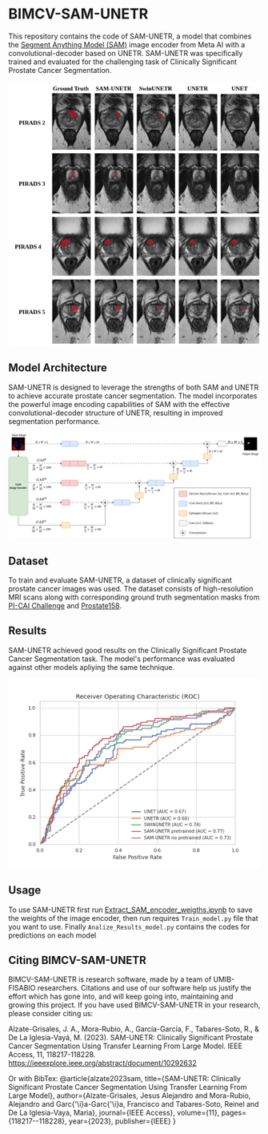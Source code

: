 

# BIMCV-SAM-UNETR

This repository contains the code of SAM-UNETR, a model that combines the [Segment Anything Model (SAM)](https://github.com/facebookresearch/segment-anything) image encoder from Meta AI with a convolutional-decoder based on UNETR. SAM-UNETR was specifically trained and evaluated for the challenging task of Clinically Significant Prostate Cancer Segmentation.

![PI-RADS](images/PIR.png)

## Model Architecture

SAM-UNETR is designed to leverage the strengths of both SAM and UNETR to achieve accurate prostate cancer segmentation. The model incorporates the powerful image encoding capabilities of SAM with the effective convolutional-decoder structure of UNETR, resulting in improved segmentation performance.

![SAM-UNETR](images/SAMUNETR.png)
## Dataset

To train and evaluate SAM-UNETR, a dataset of clinically significant prostate cancer images was used. The dataset consists of high-resolution MRI scans along with corresponding ground truth segmentation masks from [PI-CAI Challenge](https://github.com/facebookresearch/segment-anything) and [Prostate158](https://github.com/kbressem/prostate158).

## Results

SAM-UNETR achieved good results on the Clinically Significant Prostate Cancer Segmentation task. The model's performance was evaluated against other models apliying the same technique.

![AUROC](images/ROC_Curve.png)

## Usage

To use SAM-UNETR first run [Extract_SAM_encoder_weigths.ipynb](Extract_SAM_encoder_weigths.ipynb) to save the weights of the image encoder, then run  requires `Train_model.py`  file that you want to use.
Finally `Analize_Results_model.py` contains the codes for predictions on each model

## Citing BIMCV-SAM-UNETR

BIMCV-SAM-UNETR is research software, made by a team of UMIB-FISABIO researchers. Citations and use of our software help us justify the effort which has gone into, and will keep going into, maintaining and growing this project.
If you have used BIMCV-SAM-UNETR in your research, please consider citing us:

Alzate-Grisales, J. A., Mora-Rubio, A., García-García, F., Tabares-Soto, R., & De La Iglesia-Vayá, M. (2023). SAM-UNETR: Clinically Significant Prostate Cancer Segmentation Using Transfer Learning From Large Model. IEEE Access, 11, 118217-118228. https://ieeexplore.ieee.org/abstract/document/10292632

Or with BibTex:
@article{alzate2023sam,
  title={SAM-UNETR: Clinically Significant Prostate Cancer Segmentation Using Transfer Learning From Large Model},
  author={Alzate-Grisales, Jesus Alejandro and Mora-Rubio, Alejandro and Garc{\'\i}a-Garc{\'\i}a, Francisco and Tabares-Soto, Reinel and De La Iglesia-Vaya, Maria},
  journal={IEEE Access},
  volume={11},
  pages={118217--118228},
  year={2023},
  publisher={IEEE}
}
